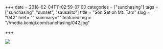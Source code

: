 +++
date = 2018-02-04T11:02:59-07:00
categories = ["sunchasing"]
tags = ["sunchasing", "sunset", "sausalito"]
title = "Son Set on Mt. Tam"
slug = "042"
href= ""
summary=""
featuredimg = "//media.konigi.com/sunchasing/042.jpg"

+++

<img src="//media.konigi.com/sunchasing/042.jpg" />
